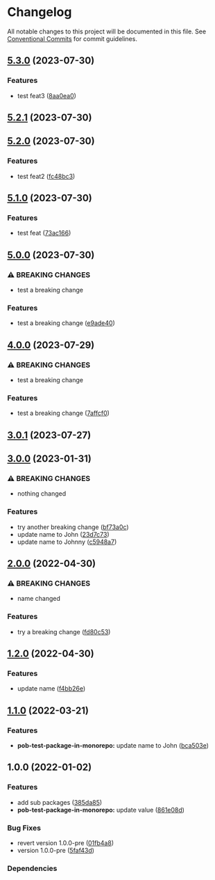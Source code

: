 # Changelog

All notable changes to this project will be documented in this file.
See [Conventional Commits](https://conventionalcommits.org) for commit guidelines.

## [5.3.0](https://github.com/christophehurpeau/pob-monorepo-test-repository/compare/pob-test-package-in-monorepo@5.2.1...pob-test-package-in-monorepo@5.3.0) (2023-07-30)


### Features

* test feat3 ([8aa0ea0](https://github.com/christophehurpeau/pob-monorepo-test-repository/commit/8aa0ea0a6091f5ebb8f1035c4b26f37c0dbe3d4b))


## [5.2.1](https://github.com/christophehurpeau/pob-monorepo-test-repository/compare/pob-test-package-in-monorepo@5.2.0...pob-test-package-in-monorepo@5.2.1) (2023-07-30)


## [5.2.0](https://github.com/christophehurpeau/pob-monorepo-test-repository/compare/pob-test-package-in-monorepo@5.1.0...pob-test-package-in-monorepo@5.2.0) (2023-07-30)


### Features

* test feat2 ([fc48bc3](https://github.com/christophehurpeau/pob-monorepo-test-repository/commit/fc48bc3993eccf0d1f13a34ae2f681b02357c990))


## [5.1.0](https://github.com/christophehurpeau/pob-monorepo-test-repository/compare/pob-test-package-in-monorepo@5.0.0...pob-test-package-in-monorepo@5.1.0) (2023-07-30)


### Features

* test feat ([73ac166](https://github.com/christophehurpeau/pob-monorepo-test-repository/commit/73ac166e51b161ff287bee746893a9df5d2d79dd))


## [5.0.0](https://github.com/christophehurpeau/pob-monorepo-test-repository/compare/pob-test-package-in-monorepo@4.0.0...pob-test-package-in-monorepo@5.0.0) (2023-07-30)


### ⚠ BREAKING CHANGES

* test a breaking change

### Features

* test a breaking change ([e9ade40](https://github.com/christophehurpeau/pob-monorepo-test-repository/commit/e9ade409ff434d94461b48c46b43b853f015b739))


## [4.0.0](https://github.com/christophehurpeau/pob-monorepo-test-repository/compare/pob-test-package-in-monorepo@3.0.1...pob-test-package-in-monorepo@4.0.0) (2023-07-29)


### ⚠ BREAKING CHANGES

* test a breaking change

### Features

* test a breaking change ([7affcf0](https://github.com/christophehurpeau/pob-monorepo-test-repository/commit/7affcf0a78befa9590edd3eeb1ea5bd34bb9520f))


## [3.0.1](https://github.com/christophehurpeau/pob-monorepo-test-repository/compare/pob-test-package-in-monorepo@3.0.0...pob-test-package-in-monorepo@3.0.1) (2023-07-27)


## [3.0.0](https://github.com/christophehurpeau/pob-monorepo-test-repository/compare/pob-test-package-in-monorepo-v2.0.0...pob-test-package-in-monorepo-v3.0.0) (2023-01-31)


### ⚠ BREAKING CHANGES

* nothing changed

### Features

* try another breaking change ([bf73a0c](https://github.com/christophehurpeau/pob-monorepo-test-repository/commit/bf73a0ced119ef95098fec2399bdd5435e914105))
* update name to John ([23d7c73](https://github.com/christophehurpeau/pob-monorepo-test-repository/commit/23d7c73561f46001bd84f81c40f128cd2ffd8770))
* update name to Johnny ([c5948a7](https://github.com/christophehurpeau/pob-monorepo-test-repository/commit/c5948a7a6a40bf9c09434a9a42ece2f1a18a88b5))

## [2.0.0](https://github.com/christophehurpeau/pob-monorepo-test-repository/compare/pob-test-package-in-monorepo-v1.2.0...pob-test-package-in-monorepo-v2.0.0) (2022-04-30)


### ⚠ BREAKING CHANGES

* name changed

### Features

* try a breaking change ([fd80c53](https://github.com/christophehurpeau/pob-monorepo-test-repository/commit/fd80c53ec9f3ec049477224b43e93cb00a07deaf))

## [1.2.0](https://github.com/christophehurpeau/pob-monorepo-test-repository/compare/pob-test-package-in-monorepo-v1.1.0...pob-test-package-in-monorepo-v1.2.0) (2022-04-30)


### Features

* update name ([f4bb26e](https://github.com/christophehurpeau/pob-monorepo-test-repository/commit/f4bb26e307e5ca617bdc30e25159be616825771b))

## [1.1.0](https://github.com/christophehurpeau/pob-monorepo-test-repository/compare/pob-test-package-in-monorepo-v1.0.0...pob-test-package-in-monorepo-v1.1.0) (2022-03-21)


### Features

* **pob-test-package-in-monorepo:** update name to John ([bca503e](https://github.com/christophehurpeau/pob-monorepo-test-repository/commit/bca503e7003ed4f8f51706c056d66d888727a8a0))

## 1.0.0 (2022-01-02)


### Features

* add sub packages ([385da85](https://github.com/christophehurpeau/pob-monorepo-test-repository/commit/385da8530b5fce9531a31b6df11f0a817a105638))
* **pob-test-package-in-monorepo:** update value ([861e08d](https://github.com/christophehurpeau/pob-monorepo-test-repository/commit/861e08dd62234349fde14cbcc2566e82550e5a9d))


### Bug Fixes

* revert version 1.0.0-pre ([01fb4a8](https://github.com/christophehurpeau/pob-monorepo-test-repository/commit/01fb4a85f83bc43769fc6b071c9cd5778dd8c762))
* version 1.0.0-pre ([5faf43d](https://github.com/christophehurpeau/pob-monorepo-test-repository/commit/5faf43d9715d7c03c8ddac85e31d89def3e9580d))


### Dependencies
